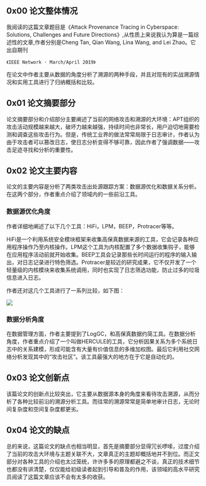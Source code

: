## 0x00 论文整体情况

我阅读的这篇文章题目是《Attack Provenance Tracing in Cyberspace: Solutions, Challenges and Future Directions》,从性质上来说我认为算是一篇综述性的文章,作者分别是Cheng Tan, Qian Wang, Lina Wang, and Lei Zhao。它出自期刊

```
《IEEE Network · March/April 2019》
```

在论文中作者主要从数据的角度分析了溯源的两种手段，并且对现有的实战溯源情况和实用工具进行了归纳概括和比较。


## 0x01 论文摘要部分

论文摘要部分和介绍部分主要阐述了当前的网络攻击和溯源的大环境：APT组织的攻击活动规模越来越大，破坏力越来越强，持续时间也非常长，用户迫切地需要检测和调查这些攻击行为。但是，传统工业界的做法常常局限于日志审计，作者认为由于攻击者可以篡改日志，使日志分析变得不够可靠，因此作者了强调数据——攻击足迹寻找和分析的重要性。

## 0x02 论文主要内容

论文的主要内容是分析了两类攻击出处源跟踪方案：数据源优化和数据关系分析。在这两个部分，作者重点介绍了领域内的一些前沿工具。

### 数据源优化角度

作者详细地阐述了以下几个工具：HiFi，LPM，BEEP，Protracer等等。   

HiFi是一个利用系统安全模块框架来收集高保真数据来源的工具，它会记录各种应用程序操作乃至内核操作。LPM这个工具为内核配置了多个数据收集钩子，能够在应用程序活动前就开始收集。BEEP工具会记录那些长时间运行的程序的输入输出，对日志记录进行特色筛选。Protracer是较近的研究成果，它不仅开发了一个轻量级的内核模块来收集系统调用，同时也实现了日志筛选功能，防止过多的垃圾信息进入日志。  

作者还对这几个工具进行了一系列比较，如下图：  

![](asset/pic1.png)   


### 数据分析角度

在数据管理方面，作者主要提到了LogGC，和高保真数据约简工具。在数据分析角度，作者重点介绍了一个叫做HERCULE的工具，它分析因果关系为多个系统日志中的关系建模，形成可能含有大量有价值信息的多维加权图。最后它利用社交网络分析发现其中的“攻击社区”。该工具最强大的地方在于它是自动化的。  

## 0x03 论文创新点

该篇论文的创新点比较突出，它主要从数据源本身的角度来看待攻击溯源，从而分析了各种比较前沿的溯源分析工具。而往常的溯源常常是简单地审计日志，无论时间复杂度和空间复杂度都更劣。

## 0x04 论文的缺点

总的来说，这篇论文的缺点也相当明显，首先是摘要部分显得冗长啰嗦，过度介绍了当前的攻击大环境与主题关联不大，文章真正的主题却概括地并不到位。而正文部分对各种工具的介绍也太过笼统，许许多多的原理都避之不谈，真正的技术细节也都没有讲清楚，仅仅能给初级读者起到引导和普及的作用，该领域的高水平研究员阅读了这篇文章应该不会有太多的收获。
